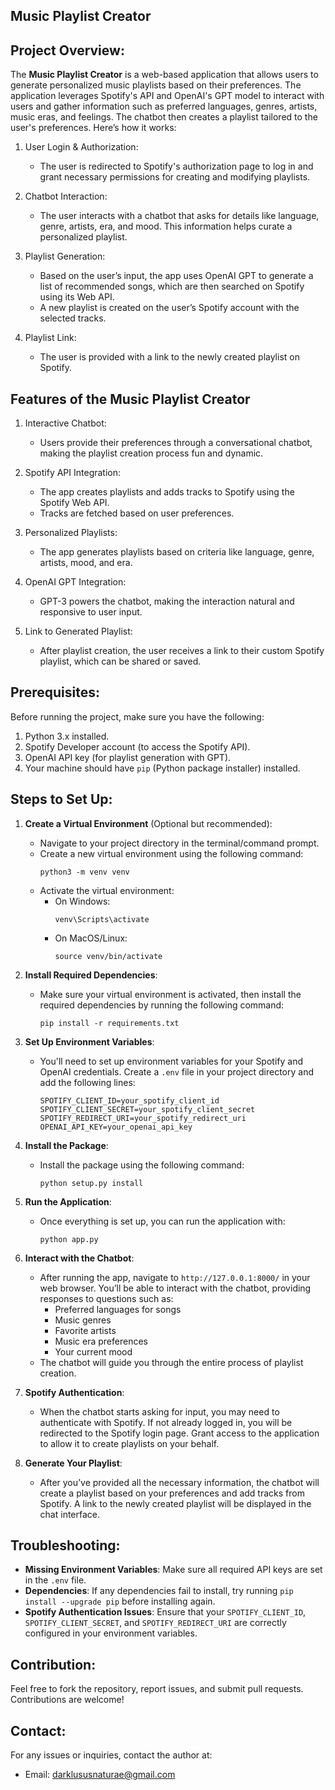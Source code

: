 
Music Playlist Creator
------------------------------

Project Overview:
-----------------
The **Music Playlist Creator** is a web-based application that allows users to generate personalized music playlists based on their preferences. The application leverages Spotify's API and OpenAI's GPT model to interact with users and gather information such as preferred languages, genres, artists, music eras, and feelings. The chatbot then creates a playlist tailored to the user's preferences. Here’s how it works:

1. User Login & Authorization:
   - The user is redirected to Spotify's authorization page to log in and grant necessary permissions for creating and modifying playlists.

2. Chatbot Interaction:
   - The user interacts with a chatbot that asks for details like language, genre, artists, era, and mood. This information helps curate a personalized playlist.

3. Playlist Generation:
   - Based on the user’s input, the app uses OpenAI GPT to generate a list of recommended songs, which are then searched on Spotify using its Web API.
   - A new playlist is created on the user’s Spotify account with the selected tracks.

4. Playlist Link:
   - The user is provided with a link to the newly created playlist on Spotify.

Features of the Music Playlist Creator
--------------------------------------
1. Interactive Chatbot:
   - Users provide their preferences through a conversational chatbot, making the playlist creation process fun and dynamic.

2. Spotify API Integration:
   - The app creates playlists and adds tracks to Spotify using the Spotify Web API.
   - Tracks are fetched based on user preferences.

3. Personalized Playlists:
   - The app generates playlists based on criteria like language, genre, artists, mood, and era.

4. OpenAI GPT Integration:
   - GPT-3 powers the chatbot, making the interaction natural and responsive to user input.

5. Link to Generated Playlist:
   - After playlist creation, the user receives a link to their custom Spotify playlist, which can be shared or saved.

Prerequisites:
--------------
Before running the project, make sure you have the following:
1. Python 3.x installed.
2. Spotify Developer account (to access the Spotify API).
3. OpenAI API key (for playlist generation with GPT).
4. Your machine should have `pip` (Python package installer) installed.

Steps to Set Up:
----------------

1. **Create a Virtual Environment** (Optional but recommended):
   - Navigate to your project directory in the terminal/command prompt.
   - Create a new virtual environment using the following command:
     ```
     python3 -m venv venv
     ```
   - Activate the virtual environment:
     - On Windows:
       ```
       venv\Scripts\activate
       ```
     - On MacOS/Linux:
       ```
       source venv/bin/activate
       ```

2. **Install Required Dependencies**:
   - Make sure your virtual environment is activated, then install the required dependencies by running the following command:
     ```
     pip install -r requirements.txt
     ```

3. **Set Up Environment Variables**:
   - You'll need to set up environment variables for your Spotify and OpenAI credentials. Create a `.env` file in your project directory and add the following lines:
     ```
     SPOTIFY_CLIENT_ID=your_spotify_client_id
     SPOTIFY_CLIENT_SECRET=your_spotify_client_secret
     SPOTIFY_REDIRECT_URI=your_spotify_redirect_uri
     OPENAI_API_KEY=your_openai_api_key
     ```

4. **Install the Package**:
   - Install the package using the following command:
     ```
     python setup.py install
     ```

5. **Run the Application**:
   - Once everything is set up, you can run the application with:
     ```
     python app.py
     ```

6. **Interact with the Chatbot**:
   - After running the app, navigate to `http://127.0.0.1:8000/` in your web browser. You’ll be able to interact with the chatbot, providing responses to questions such as:
     - Preferred languages for songs
     - Music genres
     - Favorite artists
     - Music era preferences
     - Your current mood
   - The chatbot will guide you through the entire process of playlist creation.

7. **Spotify Authentication**:
   - When the chatbot starts asking for input, you may need to authenticate with Spotify. If not already logged in, you will be redirected to the Spotify login page. Grant access to the application to allow it to create playlists on your behalf.

8. **Generate Your Playlist**:
   - After you’ve provided all the necessary information, the chatbot will create a playlist based on your preferences and add tracks from Spotify. A link to the newly created playlist will be displayed in the chat interface.

Troubleshooting:
----------------
- **Missing Environment Variables**: Make sure all required API keys are set in the `.env` file.
- **Dependencies**: If any dependencies fail to install, try running `pip install --upgrade pip` before installing again.
- **Spotify Authentication Issues**: Ensure that your `SPOTIFY_CLIENT_ID`, `SPOTIFY_CLIENT_SECRET`, and `SPOTIFY_REDIRECT_URI` are correctly configured in your environment variables.

Contribution:
-------------
Feel free to fork the repository, report issues, and submit pull requests. Contributions are welcome!

Contact:
--------
For any issues or inquiries, contact the author at:
- Email: darklususnaturae@gmail.com